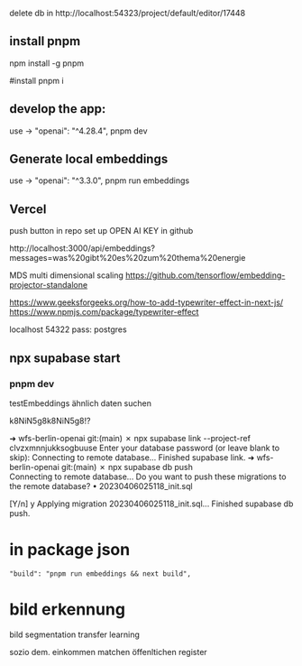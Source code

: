 delete db in http://localhost:54323/project/default/editor/17448

## install pnpm

npm install -g pnpm

#install
pnpm i

## develop the app:

use -> "openai": "^4.28.4",
pnpm dev

## Generate local embeddings

use -> "openai": "^3.3.0",
pnpm run embeddings

## Vercel

push button in repo
set up OPEN AI KEY in github

http://localhost:3000/api/embeddings?messages=was%20gibt%20es%20zum%20thema%20energie

MDS multi dimensional scaling
https://github.com/tensorflow/embedding-projector-standalone

https://www.geeksforgeeks.org/how-to-add-typewriter-effect-in-next-js/
https://www.npmjs.com/package/typewriter-effect

localhost
54322
pass: postgres

## npx supabase start

### pnpm dev

testEmbeddings
ähnlich daten suchen

k8NiN5g8k8NiN5g8!?

➜ wfs-berlin-openai git:(main) ✗ npx supabase link --project-ref clvzxmnnjukksogbuuse
Enter your database password (or leave blank to skip):
Connecting to remote database...
Finished supabase link.
➜ wfs-berlin-openai git:(main) ✗ npx supabase db push  
Connecting to remote database...
Do you want to push these migrations to the remote database?
• 20230406025118_init.sql

[Y/n] y
Applying migration 20230406025118_init.sql...
Finished supabase db push.

# in package json

    "build": "pnpm run embeddings && next build",

# bild erkennung

bild segmentation
transfer learning

sozio dem. einkommen matchen
öffenltichen register
